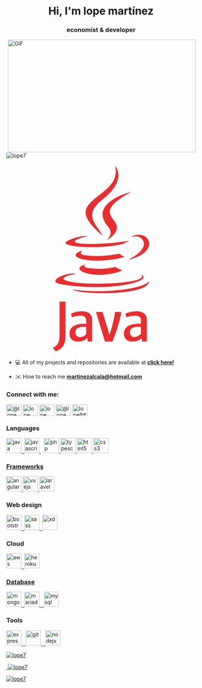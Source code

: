 <h1 align="center">Hi, I'm lope martínez</h1>
<h3 align="center">economist & developer</h3>
  <img align="right" alt="GIF" src="https://github.com/abhisheknaiidu/abhisheknaiidu/blob/master/code.gif?raw=true" width="500" height="300" /></br>

<p align="left"> <img src="https://komarev.com/ghpvc/?username=lope7&label=Profile%20views&color=0e75b6&style=flat" alt="lope7" /> </p>

<svg viewBox="0 0 128 128">
<path fill="#EA2D2E" d="M53.595 67.817c-13.224 3.694 8.044 11.325 24.88 4.112-2.757-1.071-4.735-2.309-4.735-2.309-7.508 1.419-10.99 1.531-17.805.753-5.625-.644-2.34-2.556-2.34-2.556zM76.459 60.61c-9.95 1.915-15.698 1.854-22.979 1.103-5.629-.582-1.944-3.311-1.944-3.311-14.563 4.834 8.106 10.318 28.459 4.365-2.162-.761-3.536-2.157-3.536-2.157zM84.258 18.879s-29.439 7.351-15.38 23.552c4.151 4.778-1.088 9.074-1.088 9.074s10.533-5.437 5.696-12.248c-4.518-6.349-7.982-9.502 10.772-20.378zM37.48 81.305c34.324 5.563 62.567-2.506 53.666-6.523 0 0 2.431 2.005-2.679 3.555-9.715 2.943-40.444 3.831-48.979.117-3.066-1.335 2.687-3.187 4.496-3.576 1.887-.409 2.965-.334 2.965-.334-3.412-2.404-22.055 4.718-9.469 6.761zM79.348 53.885c1.65-1.126 3.93-2.104 3.93-2.104s-6.492 1.161-12.961 1.704c-7.918.664-16.412.795-20.676.225-10.095-1.35 5.534-5.063 5.534-5.063s-6.07-.411-13.533 3.199c-8.827 4.269 21.832 6.214 37.706 2.039zM83.213 64.317c-.074.2-.322.425-.322.425 21.546-5.664 13.624-19.965 3.322-16.345-.903.319-1.378 1.063-1.378 1.063s.571-.23 1.845-.496c5.207-1.084 12.669 6.972-3.467 15.353zM65.006 48.492c-3.179-7.186-13.957-13.471.005-24.498 17.41-13.742 8.476-22.682 8.476-22.682 3.604 14.197-12.711 18.486-18.6 27.328-4.01 6.024 1.969 12.499 10.119 19.852zM83.796 84.143c-13.219 2.488-29.524 2.199-39.191.603 0 0 1.98 1.64 12.157 2.294 15.484.99 39.269-.551 39.832-7.878 0-.001-1.082 2.776-12.798 4.981zM51.131 99.535c-2.887 0-5.351.714-7.408 1.622l.624 2.493c1.619-.595 3.618-1.147 5.674-1.147 2.85 0 3.979 1.147 3.979 3.521v1.976h-1.2c-6.921 0-10.044 2.585-10.044 6.624 0 3.479 2.059 5.407 5.933 5.407 2.49 0 4.351-.845 6.088-2.35l.316 2.319h2.907v-14.492c0-3.599-1.924-5.973-6.869-5.973zm2.869 15.502c-1 1.266-2.893 1.978-4.279 1.978-1.973 0-2.988-1.371-2.988-3.27 0-2.056 1.202-3.745 5.794-3.745h1.473v5.037zM69.611 115.681l-.835-3.608-3.756-12.073h-4.39l6.051 20h5.026c2.884-7 4.943-14 6.086-20h-4.271c-.671 5-2.016 10.424-3.911 15.681zM88.015 99.535c-2.889 0-5.411.714-7.467 1.622l.596 2.493c1.621-.595 3.722-1.147 5.778-1.147 2.846 0 4.078 1.147 4.078 3.521v1.976h-1.428c-6.923 0-10.045 2.585-10.045 6.624 0 3.479 2.056 5.407 5.93 5.407 2.492 0 4.349-.845 6.091-2.35l.318 2.319h3.134v-14.492c0-3.599-2.044-5.973-6.985-5.973zm-1.411 17.462c-1.975 0-3.046-1.363-3.046-3.261 0-2.055 1.149-3.736 5.736-3.736h1.706v5h-.067c-1.465 1-2.947 1.997-4.329 1.997zM36 115.373c0 3.271-.445 4.638-.979 5.701-.615 1.193-2.053 2.475-3.601 3.269l1.934 2.345c2.032-.749 3.943-2.078 5.092-3.757 1.15-1.723 1.554-3.491 1.554-7.867v-22.064h-4v22.373z"></path>
</svg>

- 💻 All of my projects and repositories are available at <strong><a href="https://github.com/lope7?tab=repositories">click here!</a></strong>

- ✉️ How to reach me **martinezalcala@hotmail.com**    

<h3 align="left">Connect with me:</h3>
<p align="left">
<a href="https://twitter.com/@lopemaal" target="blank"><img align="center" src="https://cdn.jsdelivr.net/npm/simple-icons@3.0.1/icons/twitter.svg" alt="@lopemaal" height="30" width="40" /></a>
<a href="https://www.linkedin.com/in/lope-mart%C3%ADnez-alcal%C3%A1-24aa45111/" target="blank"><img align="center" src="https://cdn.jsdelivr.net/npm/simple-icons@3.0.1/icons/linkedin.svg" alt="lope martínez alcalá" height="30" width="40" /></a>
<a href="https://www.facebook.com/lope.martinez.9/" target="blank"><img align="center" src="https://cdn.jsdelivr.net/npm/simple-icons@3.0.1/icons/facebook.svg" alt="lope martínez alcalá" height="30" width="40" /></a>
<a href="https://www.instagram.com/lopemartinez_/" target="blank"><img align="center" src="https://cdn.jsdelivr.net/npm/simple-icons@3.0.1/icons/instagram.svg" alt="@lopemartinez_" height="30" width="40" /></a>
<a href="https://discord.gg/lope®#4360" target="blank"><img align="center" src="https://cdn.jsdelivr.net/npm/simple-icons@3.0.1/icons/discord.svg" alt="lope®#4360" height="30" width="40" /></a>
</p>

<h3 align="left">Languages</h3>
</a> <a href="https://www.java.com" target="_blank"> <img src="https://devicons.github.io/devicon/devicon.git/icons/java/java-original-wordmark.svg" alt="java" width="40" height="40"/>&nbsp; </a> <a href="https://developer.mozilla.org/en-US/docs/Web/JavaScript" target="_blank"> <img src="https://devicons.github.io/devicon/devicon.git/icons/javascript/javascript-original.svg" alt="javascript" width="40" height="40"/> </a> &nbsp;  </a> <a href="https://www.php.net" target="_blank"> <img src="https://devicons.github.io/devicon/devicon.git/icons/php/php-original.svg" alt="php" width="40" height="40"/> <a href="https://www.typescriptlang.org/" target="_blank"> <img src="https://devicons.github.io/devicon/devicon.git/icons/typescript/typescript-original.svg" alt="typescript" width="40" height="40"/> </a> <a href="https://www.w3schools.com/css/" target="_blank">  <img src="https://devicons.github.io/devicon/devicon.git/icons/html5/html5-original-wordmark.svg" alt="html5" width="40" height="40"/> <img src="https://devicons.github.io/devicon/devicon.git/icons/css3/css3-original-wordmark.svg" alt="css3" width="40" height="40"/> 
<h3 align="left">Frameworks</h3>
<p align="left"> <a href="https://angular.io" target="_blank"> <img src="https://devicons.github.io/devicon/devicon.git/icons/angularjs/angularjs-original.svg" alt="angularjs" width="40" height="40"/> </a> <a href="https://vuejs.org/" target="_blank"> <img src="https://devicons.github.io/devicon/devicon.git/icons/vuejs/vuejs-original-wordmark.svg" alt="vuejs" width="40" height="40"/> </a> <a href="https://laravel.com/" target="_blank"> <img src="https://devicons.github.io/devicon/devicon.git/icons/laravel/laravel-plain-wordmark.svg" alt="laravel" width="40" height="40"/></a> </a>
 <h3 align="left">Web design</h3>
 </p> </a> <a href="https://getbootstrap.com" target="_blank"> <img src="https://devicons.github.io/devicon/devicon.git/icons/bootstrap/bootstrap-plain.svg" alt="bootstrap" width="40" height="40"/>&nbsp; <a href="https://sass-lang.com" target="_blank"> <img src="https://devicons.github.io/devicon/devicon.git/icons/sass/sass-original.svg" alt="sass" width="40" height="40"/>&nbsp; <a href="https://www.adobe.com/products/xd.html" target="_blank"> <img src="https://cdn.worldvectorlogo.com/logos/adobe-xd.svg" alt="xd" width="40" height="40"/> </a>
<h3 align="left">Cloud</h3>
 </a> <a href="https://aws.amazon.com" target="_blank"> <img src="https://devicons.github.io/devicon/devicon.git/icons/amazonwebservices/amazonwebservices-original-wordmark.svg" alt="aws" width="40" height="40"/>&nbsp;  </a> <a href="https://heroku.com" target="_blank"> <img src="https://www.vectorlogo.zone/logos/heroku/heroku-icon.svg" alt="heroku" width="40" height="40"/>
<h3 align="left">Database</h3>
 </a> <a href="https://www.mongodb.com/" target="_blank"> <img src="https://devicons.github.io/devicon/devicon.git/icons/mongodb/mongodb-original-wordmark.svg" alt="mongodb" width="40" height="40"/>&nbsp;  </a> <a href="https://www.mysql.com/" target="_blank"> </a> <a href="https://mariadb.org/" target="_blank"> <img src="https://www.vectorlogo.zone/logos/mariadb/mariadb-icon.svg" alt="mariadb" width="40" height="40"/> &nbsp;  <img src="https://devicons.github.io/devicon/devicon.git/icons/mysql/mysql-original-wordmark.svg" alt="mysql" width="40" height="40"/> </a> 
<h3 align="left">Tools</h3>
</a> <a href="https://expressjs.com" target="_blank"> <img src="https://devicons.github.io/devicon/devicon.git/icons/express/express-original-wordmark.svg" alt="express" width="40" height="40"/> &nbsp; </a> <a href="https://git-scm.com/" target="_blank"> <img src="https://www.vectorlogo.zone/logos/git-scm/git-scm-icon.svg" alt="git" width="40" height="40"/> &nbsp;  </a> <a href="https://www.w3.org/html/" target="_blank"><a href="https://nodejs.org" target="_blank"> <img src="https://devicons.github.io/devicon/devicon.git/icons/nodejs/nodejs-original-wordmark.svg" alt="nodejs" width="40" height="40"/> 

<p><img align="center" src="https://github-readme-stats.vercel.app/api/top-langs?username=lope7&show_icons=true&locale=en&layout=compact" alt="lope7" />

<p>&nbsp;<img align="center" src="https://github-readme-stats.vercel.app/api?username=lope7&show_icons=true&locale=en" alt="lope7" /></p>

<p><img align="center" src="https://github-readme-streak-stats.herokuapp.com/?user=lope7&" alt="lope7" /></p>


